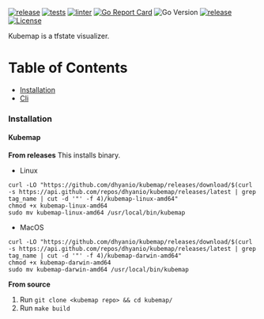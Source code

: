 [![release](https://img.shields.io/github/release/dhyanio/kubemap.svg)](https://github.com/dhyanio/kubemap/releases)
[![tests](https://github.com/dhyanio/kubemap/actions/workflows/test.yaml/badge.svg)](https://github.com/dhyanio/kubemap/actions/workflows/test.yaml)
[![linter](https://github.com/dhyanio/kubemap/actions/workflows/linter.yaml/badge.svg)](https://github.com/dhyanio/kubemap/actions/workflows/linter.yaml)
[![Go Report Card](https://goreportcard.com/badge/github.com/dhyanio/kubemap)](https://goreportcard.com/report/github.com/dhyanio/kubemap)
![Go Version](https://img.shields.io/badge/go%20version-%3E=1.23-61CFDD.svg?style=flat-square)
[![release](https://godoc.org/github.com/dhyanio/kubemap?status.svg)](https://pkg.go.dev/github.com/dhyanio/kubemap?tab=doc)
[![License](https://img.shields.io/badge/license-MIT-green.svg)](https://opensource.org/licenses/MIT)

Kubemap is a tfstate visualizer.

# Table of Contents
- [Installation](#installation)
- [Cli](#cli)

### Installation

#### Kubemap

**From releases**
This installs binary.

* Linux
```
curl -LO "https://github.com/dhyanio/kubemap/releases/download/$(curl -s https://api.github.com/repos/dhyanio/kubemap/releases/latest | grep tag_name | cut -d '"' -f 4)/kubemap-linux-amd64"
chmod +x kubemap-linux-amd64
sudo mv kubemap-linux-amd64 /usr/local/bin/kubemap
```
* MacOS
```
curl -LO "https://github.com/dhyanio/kubemap/releases/download/$(curl -s https://api.github.com/repos/dhyanio/kubemap/releases/latest | grep tag_name | cut -d '"' -f 4)/kubemap-darwin-amd64"
chmod +x kubemap-darwin-amd64
sudo mv kubemap-darwin-amd64 /usr/local/bin/kubemap
```

**From source**
1.  Run `git clone <kubemap repo> && cd kubemap/`
2.  Run `make build`
